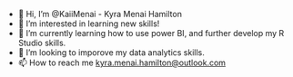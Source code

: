 - 👋 Hi, I’m @KaiiMenai - Kyra Menai Hamilton
- 👀 I’m interested in learning new skills!
- 🌱 I’m currently learning how to use power BI, and further develop my R Studio skills.
- 💞️ I’m looking to imporove my data analytics skills.
- 📫 How to reach me kyra.menai.hamilton@outlook.com

<!---
KaiiMenai/KaiiMenai is a ✨ special ✨ repository because its `README.md` (this file) appears on your GitHub profile.
You can click the Preview link to take a look at your changes.
--->

